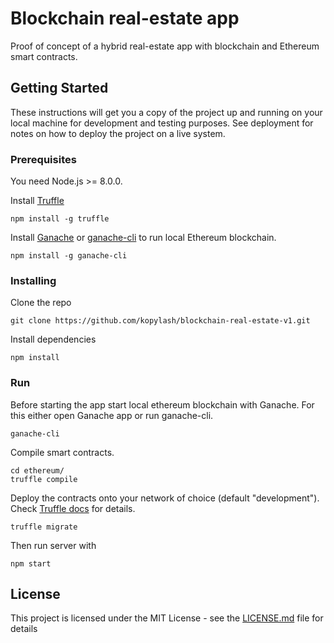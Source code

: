# Blockchain real-estate app

Proof of concept of a hybrid real-estate app with blockchain and Ethereum smart contracts.

## Getting Started

These instructions will get you a copy of the project up and running on your local machine for development and testing purposes. See deployment for notes on how to deploy the project on a live system.

### Prerequisites

You need Node.js >= 8.0.0.

Install [Truffle](http://truffleframework.com/)

```
npm install -g truffle
```

Install [Ganache](http://truffleframework.com/ganache/) or [ganache-cli](https://github.com/trufflesuite/ganache-cli) to run local Ethereum blockchain.

```
npm install -g ganache-cli
```

### Installing

Clone the repo

```
git clone https://github.com/kopylash/blockchain-real-estate-v1.git
```

Install dependencies

```
npm install
```

### Run

Before starting the app start local ethereum blockchain with Ganache. 
For this either open Ganache app or run ganache-cli.

```
ganache-cli
```

Compile smart contracts.

```
cd ethereum/
truffle compile
```

Deploy the contracts onto your network of choice (default "development").
Check [Truffle docs](http://truffleframework.com/docs/) for details.

```
truffle migrate
```

Then run server with 

```
npm start
```

## License

This project is licensed under the MIT License - see the [LICENSE.md](LICENSE.md) file for details



